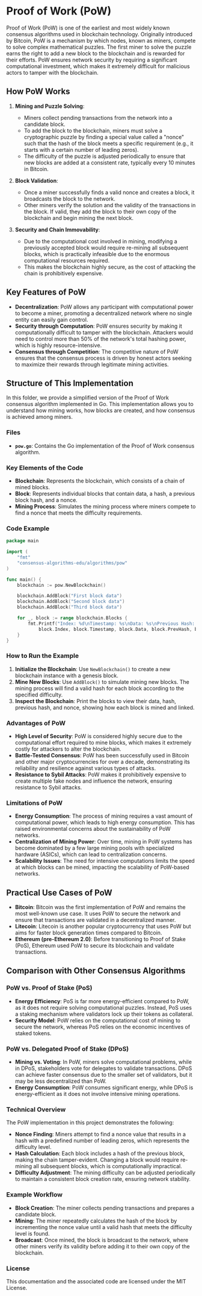 # Proof of Work (PoW)

Proof of Work (PoW) is one of the earliest and most widely known consensus algorithms used in blockchain technology. Originally introduced by Bitcoin, PoW is a mechanism by which nodes, known as miners, compete to solve complex mathematical puzzles. The first miner to solve the puzzle earns the right to add a new block to the blockchain and is rewarded for their efforts. PoW ensures network security by requiring a significant computational investment, which makes it extremely difficult for malicious actors to tamper with the blockchain.

## How PoW Works

1. **Mining and Puzzle Solving**:
   - Miners collect pending transactions from the network into a candidate block.
   - To add the block to the blockchain, miners must solve a cryptographic puzzle by finding a special value called a "nonce" such that the hash of the block meets a specific requirement (e.g., it starts with a certain number of leading zeros).
   - The difficulty of the puzzle is adjusted periodically to ensure that new blocks are added at a consistent rate, typically every 10 minutes in Bitcoin.

2. **Block Validation**:
   - Once a miner successfully finds a valid nonce and creates a block, it broadcasts the block to the network.
   - Other miners verify the solution and the validity of the transactions in the block. If valid, they add the block to their own copy of the blockchain and begin mining the next block.

3. **Security and Chain Immovability**:
   - Due to the computational cost involved in mining, modifying a previously accepted block would require re-mining all subsequent blocks, which is practically infeasible due to the enormous computational resources required.
   - This makes the blockchain highly secure, as the cost of attacking the chain is prohibitively expensive.

## Key Features of PoW

- **Decentralization**: PoW allows any participant with computational power to become a miner, promoting a decentralized network where no single entity can easily gain control.
- **Security through Computation**: PoW ensures security by making it computationally difficult to tamper with the blockchain. Attackers would need to control more than 50% of the network's total hashing power, which is highly resource-intensive.
- **Consensus through Competition**: The competitive nature of PoW ensures that the consensus process is driven by honest actors seeking to maximize their rewards through legitimate mining activities.

## Structure of This Implementation

In this folder, we provide a simplified version of the Proof of Work consensus algorithm implemented in Go. This implementation allows you to understand how mining works, how blocks are created, and how consensus is achieved among miners.

### Files

- **`pow.go`**: Contains the Go implementation of the Proof of Work consensus algorithm.

### Key Elements of the Code

- **Blockchain**: Represents the blockchain, which consists of a chain of mined blocks.
- **Block**: Represents individual blocks that contain data, a hash, a previous block hash, and a nonce.
- **Mining Process**: Simulates the mining process where miners compete to find a nonce that meets the difficulty requirements.

### Code Example

```go
package main

import (
    "fmt"
    "consensus-algorithms-edu/algorithms/pow"
)

func main() {
    blockchain := pow.NewBlockchain()

    blockchain.AddBlock("First block data")
    blockchain.AddBlock("Second block data")
    blockchain.AddBlock("Third block data")

    for _, block := range blockchain.Blocks {
        fmt.Printf("Index: %d\nTimestamp: %s\nData: %s\nPrevious Hash: %s\nHash: %s\nNonce: %d\n\n", 
            block.Index, block.Timestamp, block.Data, block.PrevHash, block.Hash, block.Nonce)
    }
}
```

### How to Run the Example

1. **Initialize the Blockchain**: Use `NewBlockchain()` to create a new blockchain instance with a genesis block.
2. **Mine New Blocks**: Use `AddBlock()` to simulate mining new blocks. The mining process will find a valid hash for each block according to the specified difficulty.
3. **Inspect the Blockchain**: Print the blocks to view their data, hash, previous hash, and nonce, showing how each block is mined and linked.

### Advantages of PoW

- **High Level of Security**: PoW is considered highly secure due to the computational effort required to mine blocks, which makes it extremely costly for attackers to alter the blockchain.
- **Battle-Tested Consensus**: PoW has been successfully used in Bitcoin and other major cryptocurrencies for over a decade, demonstrating its reliability and resilience against various types of attacks.
- **Resistance to Sybil Attacks**: PoW makes it prohibitively expensive to create multiple fake nodes and influence the network, ensuring resistance to Sybil attacks.

### Limitations of PoW

- **Energy Consumption**: The process of mining requires a vast amount of computational power, which leads to high energy consumption. This has raised environmental concerns about the sustainability of PoW networks.
- **Centralization of Mining Power**: Over time, mining in PoW systems has become dominated by a few large mining pools with specialized hardware (ASICs), which can lead to centralization concerns.
- **Scalability Issues**: The need for intensive computations limits the speed at which blocks can be mined, impacting the scalability of PoW-based networks.

## Practical Use Cases of PoW

- **Bitcoin**: Bitcoin was the first implementation of PoW and remains the most well-known use case. It uses PoW to secure the network and ensure that transactions are validated in a decentralized manner.
- **Litecoin**: Litecoin is another popular cryptocurrency that uses PoW but aims for faster block generation times compared to Bitcoin.
- **Ethereum (pre-Ethereum 2.0)**: Before transitioning to Proof of Stake (PoS), Ethereum used PoW to secure its blockchain and validate transactions.

## Comparison with Other Consensus Algorithms

### PoW vs. Proof of Stake (PoS)
- **Energy Efficiency**: PoS is far more energy-efficient compared to PoW, as it does not require solving computational puzzles. Instead, PoS uses a staking mechanism where validators lock up their tokens as collateral.
- **Security Model**: PoW relies on the computational cost of mining to secure the network, whereas PoS relies on the economic incentives of staked tokens.

### PoW vs. Delegated Proof of Stake (DPoS)
- **Mining vs. Voting**: In PoW, miners solve computational problems, while in DPoS, stakeholders vote for delegates to validate transactions. DPoS can achieve faster consensus due to the smaller set of validators, but it may be less decentralized than PoW.
- **Energy Consumption**: PoW consumes significant energy, while DPoS is energy-efficient as it does not involve intensive mining operations.

### Technical Overview

The PoW implementation in this project demonstrates the following:

- **Nonce Finding**: Miners attempt to find a nonce value that results in a hash with a predefined number of leading zeros, which represents the difficulty level.
- **Hash Calculation**: Each block includes a hash of the previous block, making the chain tamper-evident. Changing a block would require re-mining all subsequent blocks, which is computationally impractical.
- **Difficulty Adjustment**: The mining difficulty can be adjusted periodically to maintain a consistent block creation rate, ensuring network stability.

### Example Workflow

- **Block Creation**: The miner collects pending transactions and prepares a candidate block.
- **Mining**: The miner repeatedly calculates the hash of the block by incrementing the nonce value until a valid hash that meets the difficulty level is found.
- **Broadcast**: Once mined, the block is broadcast to the network, where other miners verify its validity before adding it to their own copy of the blockchain.

### License

This documentation and the associated code are licensed under the MIT License.
